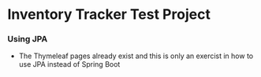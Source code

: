 # Inventory Tracker Test Project
### Using JPA

- The Thymeleaf pages already exist and this is only an exercist in how to use JPA instead of Spring Boot
